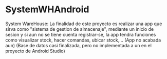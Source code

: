 # SystemWHAndroid
System WareHouse: La finalidad de este proyecto es realizar una app que sirva como "sistema de gestion de almacenaje", mediante un inicio de sesion y si aun no se tiene cuenta registrar-se, la app tendra funciones como visualizar stock, hacer comandas, ubicar stock,...
(App no acabada aun) (Base de datos casi finalizada, pero no implementada a un en el proyecto de Android Studio)
